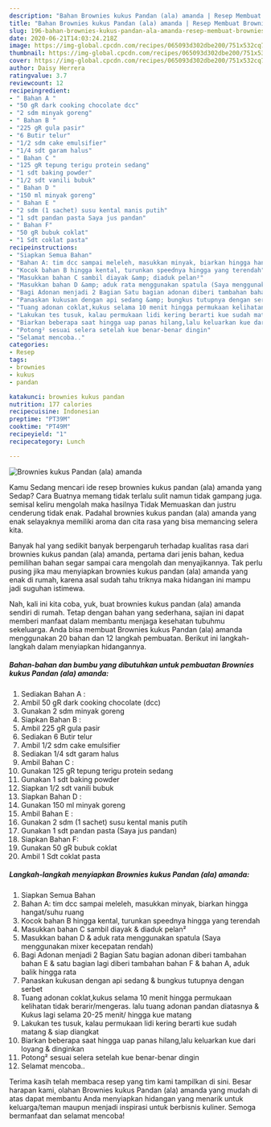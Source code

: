 ```yaml
---
description: "Bahan Brownies kukus Pandan (ala) amanda | Resep Membuat Brownies kukus Pandan (ala) amanda Yang Sedap"
title: "Bahan Brownies kukus Pandan (ala) amanda | Resep Membuat Brownies kukus Pandan (ala) amanda Yang Sedap"
slug: 196-bahan-brownies-kukus-pandan-ala-amanda-resep-membuat-brownies-kukus-pandan-ala-amanda-yang-sedap
date: 2020-06-21T14:03:24.218Z
image: https://img-global.cpcdn.com/recipes/065093d302dbe200/751x532cq70/brownies-kukus-pandan-ala-amanda-foto-resep-utama.jpg
thumbnail: https://img-global.cpcdn.com/recipes/065093d302dbe200/751x532cq70/brownies-kukus-pandan-ala-amanda-foto-resep-utama.jpg
cover: https://img-global.cpcdn.com/recipes/065093d302dbe200/751x532cq70/brownies-kukus-pandan-ala-amanda-foto-resep-utama.jpg
author: Daisy Herrera
ratingvalue: 3.7
reviewcount: 12
recipeingredient:
- " Bahan A "
- "50 gR dark cooking chocolate dcc"
- "2 sdm minyak goreng"
- " Bahan B "
- "225 gR gula pasir"
- "6 Butir telur"
- "1/2 sdm cake emulsifier"
- "1/4 sdt garam halus"
- " Bahan C "
- "125 gR tepung terigu protein sedang"
- "1 sdt baking powder"
- "1/2 sdt vanili bubuk"
- " Bahan D "
- "150 ml minyak goreng"
- " Bahan E "
- "2 sdm (1 sachet) susu kental manis putih"
- "1 sdt pandan pasta Saya jus pandan"
- " Bahan F"
- "50 gR bubuk coklat"
- "1 Sdt coklat pasta"
recipeinstructions:
- "Siapkan Semua Bahan"
- "Bahan A: tim dcc sampai meleleh, masukkan minyak, biarkan hingga hangat/suhu ruang"
- "Kocok bahan B hingga kental, turunkan speednya hingga yang terendah"
- "Masukkan bahan C sambil diayak &amp; diaduk pelan²"
- "Masukkan bahan D &amp; aduk rata menggunakan spatula (Saya menggunakan mixer kecepatan rendah)"
- "Bagi Adonan menjadi 2 Bagian Satu bagian adonan diberi tambahan bahan E &amp; satu bagian lagi diberi tambahan bahan F &amp; bahan A, aduk balik hingga rata"
- "Panaskan kukusan dengan api sedang &amp; bungkus tutupnya dengan serbet"
- "Tuang adonan coklat,kukus selama 10 menit hingga permukaan kelihatan tidak berarir/mengeras. lalu tuang adonan pandan diatasnya &amp; Kukus lagi selama 20-25 menit/ hingga kue matang"
- "Lakukan tes tusuk, kalau permukaan lidi kering berarti kue sudah matang &amp; siap diangkat"
- "Biarkan beberapa saat hingga uap panas hilang,lalu keluarkan kue dari loyang &amp; dinginkan"
- "Potong² sesuai selera setelah kue benar-benar dingin"
- "Selamat mencoba.."
categories:
- Resep
tags:
- brownies
- kukus
- pandan

katakunci: brownies kukus pandan 
nutrition: 177 calories
recipecuisine: Indonesian
preptime: "PT39M"
cooktime: "PT49M"
recipeyield: "1"
recipecategory: Lunch

---
```



![Brownies kukus Pandan (ala) amanda](https://img-global.cpcdn.com/recipes/065093d302dbe200/751x532cq70/brownies-kukus-pandan-ala-amanda-foto-resep-utama.jpg)

Kamu Sedang mencari ide resep brownies kukus pandan (ala) amanda yang Sedap? Cara Buatnya memang tidak terlalu sulit namun tidak gampang juga. semisal keliru mengolah maka hasilnya Tidak Memuaskan dan justru cenderung tidak enak. Padahal brownies kukus pandan (ala) amanda yang enak selayaknya memiliki aroma dan cita rasa yang bisa memancing selera kita.



Banyak hal yang sedikit banyak berpengaruh terhadap kualitas rasa dari brownies kukus pandan (ala) amanda, pertama dari jenis bahan, kedua pemilihan bahan segar sampai cara mengolah dan menyajikannya. Tak perlu pusing jika mau menyiapkan brownies kukus pandan (ala) amanda yang enak di rumah, karena asal sudah tahu triknya maka hidangan ini mampu jadi suguhan istimewa.


Nah, kali ini kita coba, yuk, buat brownies kukus pandan (ala) amanda sendiri di rumah. Tetap dengan bahan yang sederhana, sajian ini dapat memberi manfaat dalam membantu menjaga kesehatan tubuhmu sekeluarga. Anda bisa membuat Brownies kukus Pandan (ala) amanda menggunakan 20 bahan dan 12 langkah pembuatan. Berikut ini langkah-langkah dalam menyiapkan hidangannya.

<!--inarticleads1-->

##### Bahan-bahan dan bumbu yang dibutuhkan untuk pembuatan Brownies kukus Pandan (ala) amanda:

1. Sediakan  Bahan A :
1. Ambil 50 gR dark cooking chocolate (dcc)
1. Gunakan 2 sdm minyak goreng
1. Siapkan  Bahan B :
1. Ambil 225 gR gula pasir
1. Sediakan 6 Butir telur
1. Ambil 1/2 sdm cake emulsifier
1. Sediakan 1/4 sdt garam halus
1. Ambil  Bahan C :
1. Gunakan 125 gR tepung terigu protein sedang
1. Gunakan 1 sdt baking powder
1. Siapkan 1/2 sdt vanili bubuk
1. Siapkan  Bahan D :
1. Gunakan 150 ml minyak goreng
1. Ambil  Bahan E :
1. Gunakan 2 sdm (1 sachet) susu kental manis putih
1. Gunakan 1 sdt pandan pasta (Saya jus pandan)
1. Siapkan  Bahan F:
1. Gunakan 50 gR bubuk coklat
1. Ambil 1 Sdt coklat pasta




<!--inarticleads2-->

##### Langkah-langkah menyiapkan Brownies kukus Pandan (ala) amanda:

1. Siapkan Semua Bahan
1. Bahan A: tim dcc sampai meleleh, masukkan minyak, biarkan hingga hangat/suhu ruang
1. Kocok bahan B hingga kental, turunkan speednya hingga yang terendah
1. Masukkan bahan C sambil diayak &amp; diaduk pelan²
1. Masukkan bahan D &amp; aduk rata menggunakan spatula (Saya menggunakan mixer kecepatan rendah)
1. Bagi Adonan menjadi 2 Bagian Satu bagian adonan diberi tambahan bahan E &amp; satu bagian lagi diberi tambahan bahan F &amp; bahan A, aduk balik hingga rata
1. Panaskan kukusan dengan api sedang &amp; bungkus tutupnya dengan serbet
1. Tuang adonan coklat,kukus selama 10 menit hingga permukaan kelihatan tidak berarir/mengeras. lalu tuang adonan pandan diatasnya &amp; Kukus lagi selama 20-25 menit/ hingga kue matang
1. Lakukan tes tusuk, kalau permukaan lidi kering berarti kue sudah matang &amp; siap diangkat
1. Biarkan beberapa saat hingga uap panas hilang,lalu keluarkan kue dari loyang &amp; dinginkan
1. Potong² sesuai selera setelah kue benar-benar dingin
1. Selamat mencoba..




Terima kasih telah membaca resep yang tim kami tampilkan di sini. Besar harapan kami, olahan Brownies kukus Pandan (ala) amanda yang mudah di atas dapat membantu Anda menyiapkan hidangan yang menarik untuk keluarga/teman maupun menjadi inspirasi untuk berbisnis kuliner. Semoga bermanfaat dan selamat mencoba!
